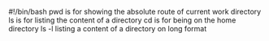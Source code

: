 #!/bin/bash
pwd is for showing the absolute route of current work directory
ls is for listing the content of a directory
cd is for being on the home directory
ls -l listing a content of a directory on long format

